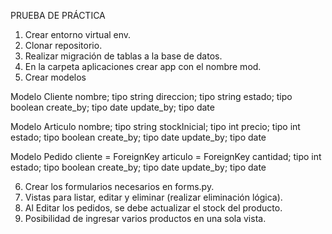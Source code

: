 
PRUEBA DE PRÁCTICA


1.	Crear entorno virtual env.
2.	Clonar repositorio.
3.	Realizar migración de tablas a la base de datos.
4.	En la carpeta aplicaciones crear app con el nombre mod.
5.	Crear modelos

Modelo Cliente
nombre; tipo string
direccion; tipo string
estado; tipo boolean
create_by; tipo date
update_by; tipo date

Modelo Articulo
nombre; tipo string
stockInicial; tipo int
precio; tipo int
estado; tipo boolean
create_by; tipo date
update_by; tipo date

Modelo Pedido
cliente = ForeignKey
articulo = ForeignKey
cantidad; tipo int
estado; tipo boolean
create_by; tipo date
update_by; tipo date
	
6.	Crear los formularios necesarios en forms.py. 
7.	Vistas para listar, editar y eliminar (realizar eliminación lógica).
8.  Al Editar los pedidos, se debe actualizar el stock del producto.
9.  Posibilidad de ingresar varios productos en una sola vista.
